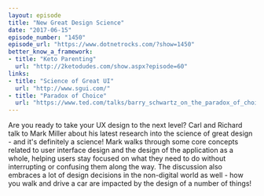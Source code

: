 ```yaml
---
layout: episode
title: "New Great Design Science"
date: "2017-06-15"
episode_number: "1450"
episode_url: "https://www.dotnetrocks.com/?show=1450"
better_know_a_framework:
- title: "Keto Parenting"
  url: "http://2ketodudes.com/show.aspx?episode=60"
links:
- title: "Science of Great UI"
  url: "http://www.sgui.com/"
- title: "Paradox of Choice"
  url: "https://www.ted.com/talks/barry_schwartz_on_the_paradox_of_choice"
---
```


Are you ready to take your UX design to the next level? Carl and Richard talk to Mark Miller about his latest research into the science of great design - and it's definitely a science! Mark walks through some core concepts related to user interface design and the design of the application as a whole, helping users stay focused on what they need to do without interrupting or confusing them along the way. The discussion also embraces a lot of design decisions in the non-digital world as well - how you walk and drive a car are impacted by the design of a number of things!
